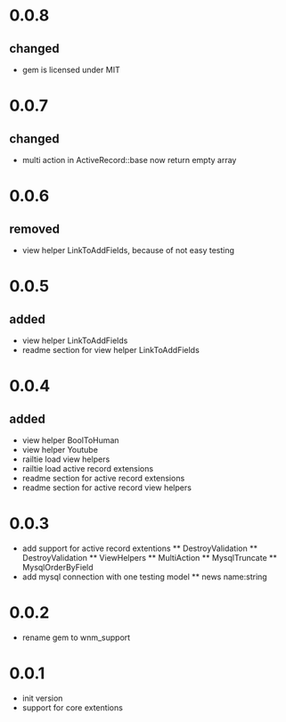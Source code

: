 # 0.0.8
## changed
* gem is licensed under MIT

# 0.0.7
## changed
* multi action in ActiveRecord::base now return empty array

# 0.0.6
## removed
* view helper LinkToAddFields, because of not easy testing

# 0.0.5
## added
* view helper LinkToAddFields
* readme section for view helper LinkToAddFields

# 0.0.4
## added
* view helper BoolToHuman
* view helper Youtube
* railtie load view helpers
* railtie load active record extensions
* readme section for active record extensions
* readme section for active record view helpers

# 0.0.3
* add support for active record extentions
** DestroyValidation
** DestroyValidation
** ViewHelpers
** MultiAction
** MysqlTruncate
** MysqlOrderByField
* add mysql connection with one testing model
** news name:string

# 0.0.2
* rename gem to wnm_support

# 0.0.1
* init version
* support for core extentions